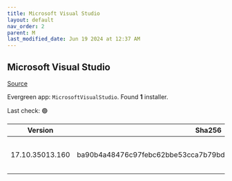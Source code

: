```yaml
---
title: Microsoft Visual Studio
layout: default
nav_order: 2
parent: M
last_modified_date: Jun 19 2024 at 12:37 AM
---
```


## Microsoft Visual Studio

[Source](https://visualstudio.microsoft.com/)

Evergreen app: `MicrosoftVisualStudio`. Found **1** installer.

Last check: 🟢

| Version         | Sha256                                                           | Size    | URI                                                                                                                                                                                                                                                                                                                                                      |
| --------------- | ---------------------------------------------------------------- | ------- | -------------------------------------------------------------------------------------------------------------------------------------------------------------------------------------------------------------------------------------------------------------------------------------------------------------------------------------------------------- |
| 17.10.35013.160 | ba90b4a48476c97febc62bbe53cca7b79bd14efd8a9bebf4c9463fdf0b7fdbba | 4005232 | [https://download.visualstudio.microsoft.com/download/pr/165d4174-7d65-4baa-83d5-4652a3e56211/ba90b4a48476c97febc62bbe53cca7b79bd14efd8a9bebf4c9463fdf0b7fdbba/vs_Setup.exe](https://download.visualstudio.microsoft.com/download/pr/165d4174-7d65-4baa-83d5-4652a3e56211/ba90b4a48476c97febc62bbe53cca7b79bd14efd8a9bebf4c9463fdf0b7fdbba/vs_Setup.exe) |
